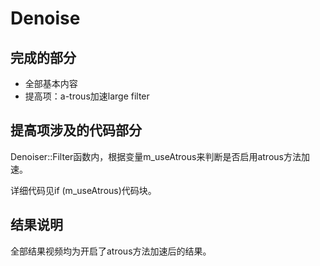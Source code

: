 # Denoise

## 完成的部分

- 全部基本内容
- 提高项：a-trous加速large filter

## 提高项涉及的代码部分

Denoiser::Filter函数内，根据变量m_useAtrous来判断是否启用atrous方法加速。

详细代码见if (m_useAtrous)代码块。

## 结果说明

全部结果视频均为开启了atrous方法加速后的结果。